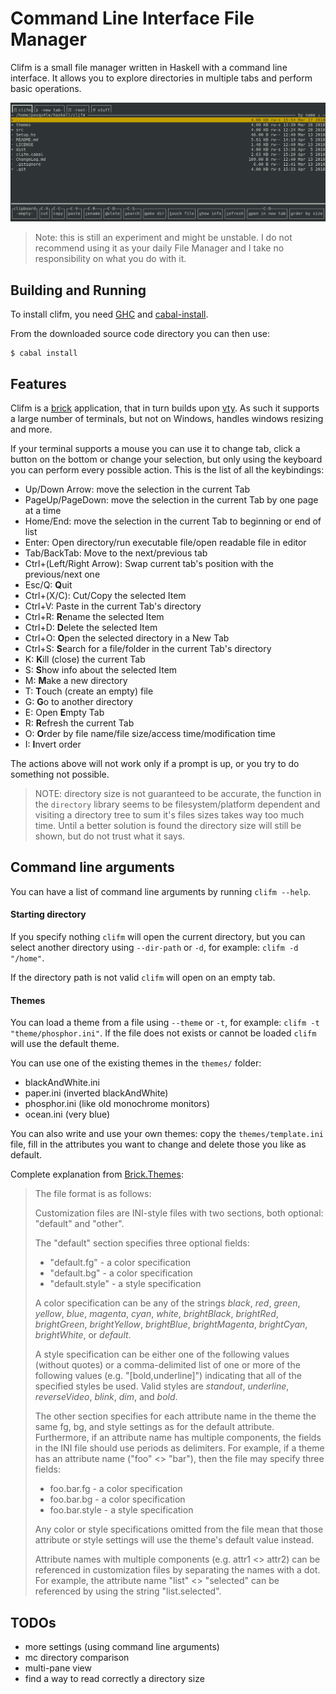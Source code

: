 # Command Line Interface File Manager
Clifm is a small file manager written in Haskell with a command line interface. It allows you to explore directories in multiple tabs and perform basic operations.

![screenshot](screenshot.png)

> Note: this is still an experiment and might be unstable. I do not recommend using it as your daily File Manager and I take no responsibility on what you do with it.

## Building and Running
To install clifm, you need [GHC](https://www.haskell.org/ghc/) and [cabal-install](http://hackage.haskell.org/package/cabal-install).

From the downloaded source code directory you can then use:

```
$ cabal install
```

## Features
Clifm is a [brick](https://github.com/jtdaugherty/brick) application, that in turn builds upon [vty](https://github.com/jtdaugherty/vty). As such it supports a large number of terminals, but not on Windows, handles windows resizing and more.

If your terminal supports a mouse you can use it to change tab, click a button on the bottom or change your selection, but only using the keyboard you can perform every possible action. This is the list of all the keybindings:

- Up/Down Arrow: move the selection in the current Tab
- PageUp/PageDown: move the selection in the current Tab by one page at a time
- Home/End: move the selection in the current Tab to beginning or end of list
- Enter: Open directory/run executable file/open readable file in editor
- Tab/BackTab: Move to the next/previous tab
- Ctrl+(Left/Right Arrow): Swap current tab's position with the previous/next one
- Esc/Q: **Q**uit
- Ctrl+(X/C): Cut/Copy the selected Item
- Ctrl+V: Paste in the current Tab's directory
- Ctrl+R: **R**ename the selected Item
- Ctrl+D: **D**elete the selected Item
- Ctrl+O: **O**pen the selected directory in a New Tab
- Ctrl+S: **S**earch for a file/folder in the current Tab's directory
- K: **K**ill (close) the current Tab
- S: **S**how info about the selected Item
- M: **M**ake a new directory
- T: **T**ouch (create an empty) file
- G: **G**o to another directory
- E: Open **E**mpty Tab
- R: **R**efresh the current Tab
- O: **O**rder by file name/file size/access time/modification time
- I: **I**nvert order

The actions above will not work only if a prompt is up, or you try to do something not possible.

> NOTE: directory size is not guaranteed to be accurate, the function in the `directory` library seems to be filesystem/platform dependent and visiting a directory tree to sum it's files sizes takes way too much time. Until a better solution is found the directory size will still be shown, but do not trust what it says.

## Command line arguments
You can have a list of command line arguments by running `clifm --help`.

#### Starting directory
If you specify nothing `clifm` will open the current directory, but you can select another directory using `--dir-path` or `-d`, for example: `clifm -d "/home"`.

If the directory path is not valid `clifm` will open on an empty tab.

#### Themes
You can load a theme from a file using `--theme` or `-t`, for example: `clifm -t "theme/phosphor.ini"`. If the file does not exists or cannot be loaded `clifm` will use the default theme.

You can use one of the existing themes in the `themes/` folder:
- blackAndWhite.ini
- paper.ini (inverted blackAndWhite)
- phosphor.ini (like old monochrome monitors)
- ocean.ini (very blue)

You can also write and use your own themes: copy the `themes/template.ini` file, fill in the attributes you want to change and delete those you like as default.

Complete explanation from [Brick.Themes](https://hackage.haskell.org/package/brick-0.35/docs/Brick-Themes.html):
> The file format is as follows:
>
> Customization files are INI-style files with two sections, both optional: "default" and "other".
>
> The "default" section specifies three optional fields:
>
> - "default.fg" - a color specification
> - "default.bg" - a color specification
> - "default.style" - a style specification
>
> A color specification can be any of the strings *black*, *red*, *green*, *yellow*, *blue*, *magenta*, *cyan*, *white*, *brightBlack*, *brightRed*, *brightGreen*, *brightYellow*, *brightBlue*, *brightMagenta*, *brightCyan*, *brightWhite*, or *default*.
>
> A style specification can be either one of the following values (without quotes) or a comma-delimited list of one or more of the following values (e.g. "[bold,underline]") indicating that all of the specified styles be used. Valid styles are *standout*, *underline*, *reverseVideo*, *blink*, *dim*, and *bold*.
>
> The other section specifies for each attribute name in the theme the same fg, bg, and style settings as for the default attribute. Furthermore, if an attribute name has multiple components, the fields in the INI file should use periods as delimiters. For example, if a theme has an attribute name ("foo" <> "bar"), then the file may specify three fields:
>
> - foo.bar.fg - a color specification
> - foo.bar.bg - a color specification
> - foo.bar.style - a style specification
>
> Any color or style specifications omitted from the file mean that those attribute or style settings will use the theme's default value instead.
>
> Attribute names with multiple components (e.g. attr1 <> attr2) can be referenced in customization files by separating the names with a dot. For example, the attribute name "list" <> "selected" can be referenced by using the string "list.selected".

## TODOs
- more settings (using command line arguments)
- mc directory comparison
- multi-pane view
- find a way to read correctly a directory size
